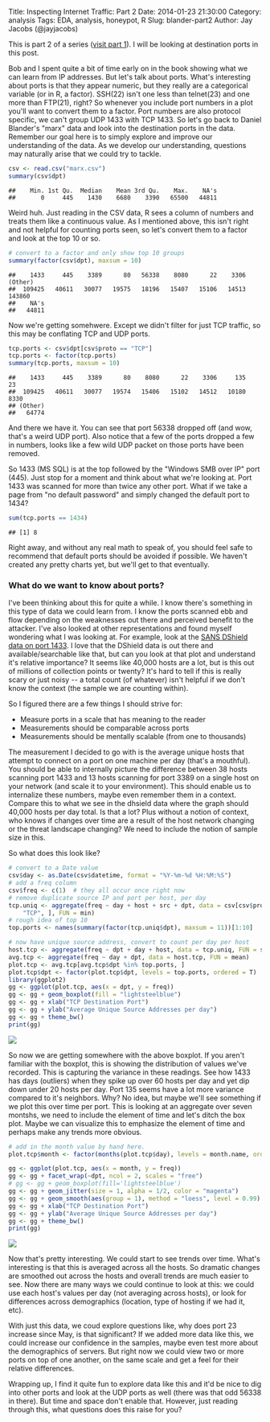 Title: Inspecting Internet Traffic: Part 2
Date: 2014-01-23 21:30:00
Category: analysis
Tags: EDA, analysis, honeypot, R
Slug: blander-part2
Author: Jay Jacobs (@jayjacobs)

<style>
.deirfig:hover {
	opacity:0.7;
}
</style>

This is part 2 of a series ([visit part 1](http://datadrivensecurity.info/blog/posts/2014/Jan/blander-part1/)).  I will be looking at destination ports in this post.

Bob and I spent quite a bit of time early on in the book showing what we can learn from IP addresses.  But let's talk about ports. What's interesting about ports is that they appear numeric, but they really are a categorical variable (or in R, a factor).  SSH(22) isn't one less than telnet(23) and one more than FTP(21), right?  So whenever you include port numbers in a plot you'll want to convert them to a factor. Port numbers are also protocol specific, we can't group UDP 1433 with TCP 1433.  So let's go back to Daniel Blander's "marx" data and look into the destination ports in the data.  Remember our goal here is to simply explore and improve our understanding of the data. As we develop our understanding, questions may naturally arise that we could try to tackle.


```r
csv <- read.csv("marx.csv")
summary(csv$dpt)
```

```
##    Min. 1st Qu.  Median    Mean 3rd Qu.    Max.    NA's 
##       0     445    1430    6680    3390   65500   44811
```


Weird huh.  Just reading in the CSV data, R sees a column of numbers and treats them like a continuous value.  As I mentioned above, this isn't right and not helpful for counting ports seen, so let's convert them to a factor and look at the top 10 or so.


```r
# convert to a factor and only show top 10 groups
summary(factor(csv$dpt), maxsum = 10)
```

```
##    1433     445    3389      80   56338    8080      22    3306 (Other) 
##  109425   40611   30077   19575   18196   15407   15106   14513  143860 
##    NA's 
##   44811
```

Now we're getting somehwere.  Except we didn't filter for just TCP traffic, so this may be conflating TCP and UDP ports.


```r
tcp.ports <- csv$dpt[csv$proto == "TCP"]
tcp.ports <- factor(tcp.ports)
summary(tcp.ports, maxsum = 10)
```

```
##    1433     445    3389      80    8080      22    3306     135      23 
##  109425   40611   30077   19574   15406   15102   14512   10180    8330 
## (Other) 
##   64774
```


And there we have it.  You can see that port 56338 dropped off (and wow, that's a weird UDP port). Also notice that a few of the ports dropped a few in numbers, looks like a few wild UDP packet on those ports have been removed.  

So 1433 (MS SQL) is at the top followed by the "Windows SMB over IP" port (445).  Just stop for a moment and think about what we're looking at.  Port 1433 was scanned for more than twice any other port.  What if we take a page from "no default password" and simply changed the default port to 1434?

```r
sum(tcp.ports == 1434)
```

```
## [1] 8
```


Right away, and without any real math to speak of, you should feel safe to recommend that default ports should be avoided if possible.  We haven't created any pretty charts yet, but we'll get to that eventually.

### What do we want to know about ports?

I've been thinking about this for quite a while.  I know there's something in this type of data we could learn from.  I know the ports scanned ebb and flow depending on the weaknesses out there and perceived benefit to the attacker.
I've also looked at other representations and found myself wondering what I was looking at.  For example, look at the [SANS DShield data on port 1433](http://www.dshield.org/port.html?port=1433).  I love that the DShield data is out there and available/searchable like that, but can you look at that plot and understand it's relative importance?  It seems like 40,000 hosts are a lot, but is this out of millions of collection points or twenty? It's hard to tell if this is really scary or just noisy -- a total count (of whatever) isn't helpful if we don't know the context (the sample we are counting within).

So I figured there are a few things I should strive for:

* Measure ports in a scale that has meaning to the reader
* Measurements should be comparable across ports
* Measurements should be mentally scalable (from one to thousands)

The measurement I decided to go with is the average unique hosts that attempt to connect on a port on one machine per day (that's a mouthful).  You should be able to internally picture the difference between 38 hosts scanning port 1433 and 13 hosts scanning for port 3389 on a single host on your network (and scale it to your environment).  This should enable us to internalize these numbers, maybe even remember them in a context.  Compare this to what we see in the dhsield data where the graph should 40,000 hosts per day total.  Is that a lot?  Plus without a notion of context, who knows if changes over time are a result of the host network changing or the threat landscape changing?  We need to include the notion of sample size in this.

So what does this look like?


```r
# convert to a Date value
csv$day <- as.Date(csv$datetime, format = "%Y-%m-%d %H:%M:%S")
# add a freq column
csv$freq <- c(1)  # they all occur once right now
# remove duplicate source IP and port per host, per day
tcp.uniq <- aggregate(freq ~ day + host + src + dpt, data = csv[csv$proto == 
    "TCP", ], FUN = min)
# rough idea of top 10
top.ports <- names(summary(factor(tcp.uniq$dpt), maxsum = 11))[1:10]

# now have unique source address, convert to count per day per host
host.tcp <- aggregate(freq ~ dpt + day + host, data = tcp.uniq, FUN = sum)
avg.tcp <- aggregate(freq ~ day + dpt, data = host.tcp, FUN = mean)
plot.tcp <- avg.tcp[avg.tcp$dpt %in% top.ports, ]
plot.tcp$dpt <- factor(plot.tcp$dpt, levels = top.ports, ordered = T)
library(ggplot2)
gg <- ggplot(plot.tcp, aes(x = dpt, y = freq))
gg <- gg + geom_boxplot(fill = "lightsteelblue")
gg <- gg + xlab("TCP Destination Port")
gg <- gg + ylab("Average Unique Source Addresses per day")
gg <- gg + theme_bw()
print(gg)
```

<a href="/blog/images/2014/01/blander/port-box.svg" target="_blank"><img src="/blog/images/2014/01/blander/port-box.svg" style="max-width:100%" class="deirfig"/></a>


So now we are getting somewhere with the above boxplot. If you aren't familiar with the boxplot, this is showing the distribution of values we've recorded.  This is capturing the variance in these readings.  See how 1433 has days (outliers) when they spike up over 60 hosts per day and yet dip down under 20 hosts per day.  Port 135 seems have a lot more variance compared to it's neighbors.  Why?  No idea, but maybe we'll see something if we plot this over time per port.  This is looking at an aggregate over seven montshs, we need to include the element of time and let's ditch the box plot.  Maybe we can visualize this to emphasize the element of time and perhaps make any trends more obvious. 


```r
# add in the month value by hand here.
plot.tcp$month <- factor(months(plot.tcp$day), levels = month.name, ordered = T)

gg <- ggplot(plot.tcp, aes(x = month, y = freq))
gg <- gg + facet_wrap(~dpt, ncol = 2, scales = "free")
# gg <- gg + geom_boxplot(fill='lightsteelblue')
gg <- gg + geom_jitter(size = 1, alpha = 1/2, color = "magenta")
gg <- gg + geom_smooth(aes(group = 1), method = "loess", level = 0.99)
gg <- gg + xlab("TCP Destination Port")
gg <- gg + ylab("Average Unique Source Addresses per day")
gg <- gg + theme_bw()
print(gg)
```

<a href="/blog/images/2014/01/blander/port-smooth.svg" target="_blank"><img src="/blog/images/2014/01/blander/port-smooth.svg" style="max-width:100%" class="deirfig"/></a>


Now that's pretty interesting.  We could start to see trends over time.  What's interesting is that this is averaged across all the hosts.  So dramatic changes are smoothed out across the hosts and overall trends are much easier to see. Now there are many ways we could continue to look at this: we could use each host's values per day (not averaging across hosts), or look for differences across demographics (location, type of hosting if we had it, etc).  

With just this data, we coud explore questions like, why does port 23 increase since May, is that significant? If we added more data like this, we could increase our confidence in the samples, maybe even test more about the demographics of servers.  But right now we could view two or more ports on top of one another, on the same scale and get a feel for their relative differences. 

Wrapping up, I find it quite fun to explore data like this and it'd be nice to dig into other ports and look at the UDP ports as well (there was that odd 56338 in there).  But time and space don't enable that.  However, just reading through this, what questions does this raise for you?
